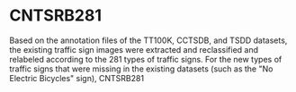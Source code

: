 # CNTSRB281
Based on the annotation files of the TT100K, CCTSDB, and TSDD datasets, the existing traffic sign images were extracted and reclassified and relabeled according to the 281 types of traffic signs. For the new types of traffic signs that were missing in the existing datasets (such as the "No Electric Bicycles" sign), CNTSRB281
